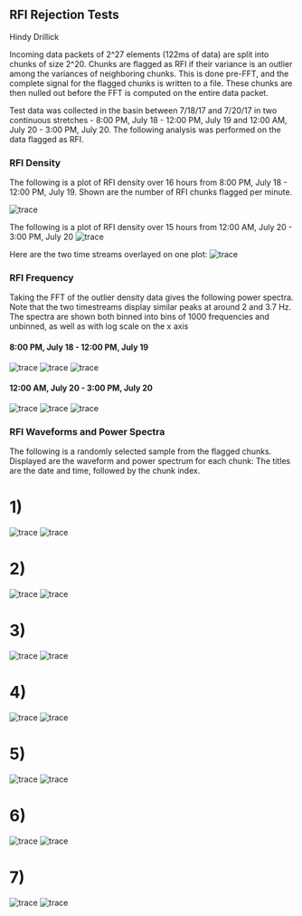 
## RFI Rejection Tests
Hindy Drillick

Incoming data packets of 2^27 elements (122ms of data) are split into chunks of size 2^20. Chunks are flagged as RFI if their variance is an outlier among the variances of neighboring chunks. This is done pre-FFT, and the complete signal for the flagged chunks is written to a file. These chunks are then nulled out before the FFT is computed on the entire data packet.

Test data was collected in the basin between 7/18/17 and 7/20/17 in two continuous stretches - 8:00 PM, July 18 - 12:00 PM, July 19 and 12:00 AM, July 20 - 3:00 PM, July 20. The following analysis was performed on the data flagged as RFI. 


### RFI Density
The following is a plot of RFI density over 16 hours from 8:00 PM, July 18 - 12:00 PM, July 19. Shown are the number of RFI chunks flagged per minute.

![trace](RFIDensity170718_2200-170719_1100_4sigma.png)

The following is a plot of RFI density over 15 hours from 12:00 AM, July 20 - 3:00 PM, July 20
![trace](RFIDensity170720_0000-170720_1400_5sigma.png)

Here are the two time streams overlayed on one plot:
![trace](RFIOverlayDensity.png)

### RFI Frequency
Taking the FFT of the outlier density data gives the following power spectra. Note that the two timestreams display similar peaks at around 2 and 3.7 Hz. The spectra are shown both binned into bins of 1000 frequencies and unbinned, as well as with log scale on the x axis

####  8:00 PM, July 18 - 12:00 PM, July 19
![trace](RFIFrequency170718_2200-170719_1100_4sigma.png)
![trace](RFIFrequency170718_2200-170719_1100_4sigma_unbinned.png)
![trace](RFIFrequency170718_2200-170719_1100_4sigma_unbinned_logx.png)

#### 12:00 AM, July 20 - 3:00 PM, July 20

![trace](RFIFrequency170720_0000-170720_1400_5sigma.png)
![trace](RFIFrequency170720_0000-170720_1400_5sigma-unbinned.png)
![trace](RFIFrequency170720_0000-170720_1400_5sigma-unbinned_logx.png)



### RFI Waveforms and Power Spectra
The following is a randomly selected sample from the flagged chunks. Displayed are the waveform and power spectrum for each chunk:
The titles are the date and time, followed by the chunk index.



# 1)

![trace](170718_2200_57_waveform.png)
![trace](170718_2200_57_spectrum.png)

# 2)

![trace](170718_2300_113_waveform.png)
![trace](170718_2300_113_spectrum.png)

# 3)

![trace](170719_0200_576_waveform.png)
![trace](170719_0200_576_spectrum.png)

# 4)

![trace](170719_0400_1111_waveform.png)
![trace](170719_0400_1111_spectrum.png)
# 5)

![trace](170719_0500_0_waveform.png)
![trace](170719_0500_0_spectrum.png)

# 6)

![trace](170720_0200_0_waveform.png)
![trace](170720_0200_0_spectrum.png)

# 7)

![trace](20_4_170718_2200_111_waveform.png)
![trace](20_4_1701718_2200_111_fft.png)






